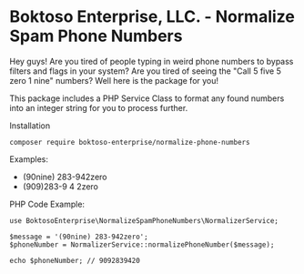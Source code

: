# Boktoso Enterprise, LLC. - Normalize Spam Phone Numbers

Hey guys! Are you tired of people typing in weird phone numbers to bypass filters and flags in your system? Are you
tired of seeing the "Call 5 five 5 zero 1 nine" numbers? Well here is the package for you!

This package includes a PHP Service Class to format any found numbers into an integer string for you to
process further.

Installation
```
composer require boktoso-enterprise/normalize-phone-numbers
```

Examples:

* (90nine) 283-942zero
* (909)283-9 4 2zero

PHP Code Example:

````
use BoktosoEnterprise\NormalizeSpamPhoneNumbers\NormalizerService;

$message = '(90nine) 283-942zero';
$phoneNumber = NormalizerService::normalizePhoneNumber($message);

echo $phoneNumber; // 9092839420
````

